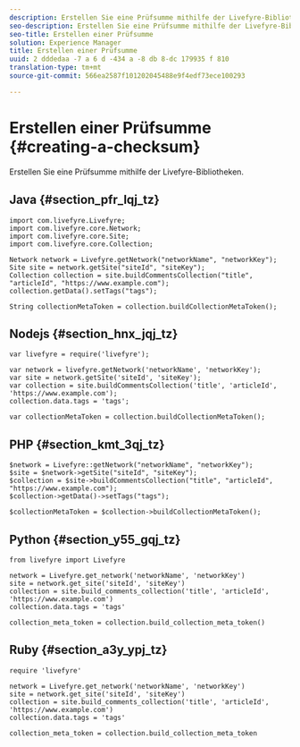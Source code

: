 ```yaml
---
description: Erstellen Sie eine Prüfsumme mithilfe der Livefyre-Bibliotheken.
seo-description: Erstellen Sie eine Prüfsumme mithilfe der Livefyre-Bibliotheken.
seo-title: Erstellen einer Prüfsumme
solution: Experience Manager
title: Erstellen einer Prüfsumme
uuid: 2 dddedaa -7 a 6 d -434 a -8 db 8-dc 179935 f 810
translation-type: tm+mt
source-git-commit: 566ea2587f101202045488e9f4edf73ece100293

---
```



# Erstellen einer Prüfsumme {#creating-a-checksum}

Erstellen Sie eine Prüfsumme mithilfe der Livefyre-Bibliotheken.

## Java {#section_pfr_lqj_tz}

```
import com.livefyre.Livefyre; 
import com.livefyre.core.Network; 
import com.livefyre.core.Site; 
import com.livefyre.core.Collection; 
  
Network network = Livefyre.getNetwork("networkName", "networkKey"); 
Site site = network.getSite("siteId", "siteKey"); 
Collection collection = site.buildCommentsCollection("title", "articleId", "https://www.example.com"); 
collection.getData().setTags("tags"); 
  
String collectionMetaToken = collection.buildCollectionMetaToken();
```

## Nodejs {#section_hnx_jqj_tz}

```
var livefyre = require('livefyre'); 
  
var network = livefyre.getNetwork('networkName', 'networkKey'); 
var site = network.getSite('siteId', 'siteKey'); 
var collection = site.buildCommentsCollection('title', 'articleId', 'https://www.example.com'); 
collection.data.tags = 'tags'; 
  
var collectionMetaToken = collection.buildCollectionMetaToken();
```

## PHP {#section_kmt_3qj_tz}

```
$network = Livefyre::getNetwork("networkName", "networkKey"); 
$site = $network->getSite("siteId", "siteKey"); 
$collection = $site->buildCommentsCollection("title", "articleId", "https://www.example.com"); 
$collection->getData()->setTags("tags"); 
  
$collectionMetaToken = $collection->buildCollectionMetaToken(); 
```

## Python {#section_y55_gqj_tz}

```
from livefyre import Livefyre 
  
network = Livefyre.get_network('networkName', 'networkKey') 
site = network.get_site('siteId', 'siteKey') 
collection = site.build_comments_collection('title', 'articleId', 'https://www.example.com') 
collection.data.tags = 'tags' 
  
collection_meta_token = collection.build_collection_meta_token()
```

## Ruby {#section_a3y_ypj_tz}

```
require 'livefyre' 
  
network = Livefyre.get_network('networkName', 'networkKey') 
site = network.get_site('siteId', 'siteKey') 
collection = site.build_comments_collection('title', 'articleId', 'https://www.example.com') 
collection.data.tags = 'tags' 
  
collection_meta_token = collection.build_collection_meta_token 
```
